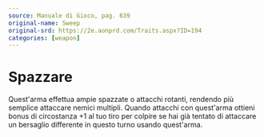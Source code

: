 ```yaml
---
source: Manuale di Gioco, pag. 639
original-name: Sweep
original-srd: https://2e.aonprd.com/Traits.aspx?ID=194
categories: [weapon]
---
```


# Spazzare

Quest'arma effettua ampie spazzate o attacchi rotanti, rendendo più semplice
attaccare nemici multipli. Quando attacchi con quest'arma ottieni bonus di
circostanza +1 al tuo tiro per colpire se hai già tentato di attaccare un
bersaglio differente in questo turno usando quest'arma.
